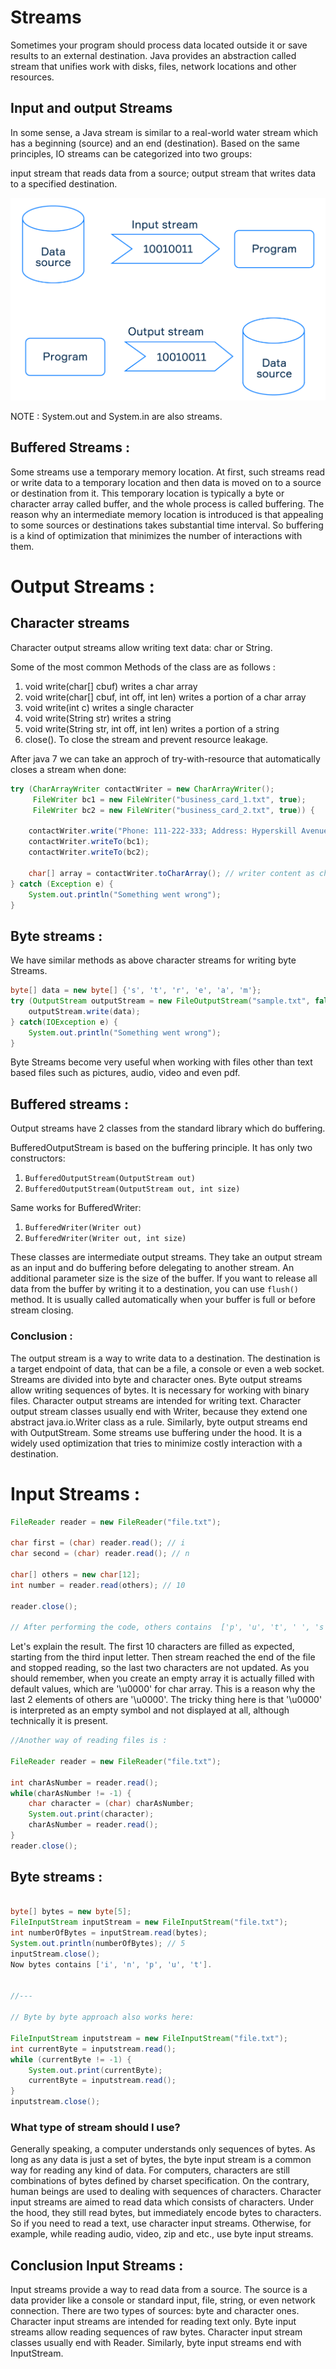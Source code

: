 # Streams 

Sometimes your program should process data located outside it or save results to an external destination. Java provides an abstraction called stream that unifies work with disks, files, network locations and other resources.

## Input and output Streams

In some sense, a Java stream is similar to a real-world water stream which has a beginning (source) and an end (destination). Based on the same principles, IO streams can be categorized into two groups:

input stream that reads data from a source;
output stream that writes data to a specified destination.

![InputAndOutputStreamDiagram](./NotesImages/io-streams.png)

NOTE : System.out and System.in are also streams.

## Buffered Streams : 
Some streams use a temporary memory location. At first, such streams read or write data to a temporary location and then data is moved on to a source or destination from it. This temporary location is typically a byte or character array called buffer, and the whole process is called buffering. The reason why an intermediate memory location is introduced is that appealing to some sources or destinations takes substantial time interval. So buffering is a kind of optimization that minimizes the number of interactions with them.


# Output Streams :

## Character streams
Character output streams allow writing text data: char or String.

Some of the most common Methods of the class are as follows : 

1. void write(char[] cbuf)  writes a char array
2. void write(char[] cbuf, int off, int len) writes a portion of a char array
3. void write(int c) writes a single character
4. void write(String str) writes a string
5. void write(String str, int off, int len) writes a portion of a string
6. close(). To close the stream and prevent resource leakage.

After java 7 we can take an approch of try-with-resource that automatically closes a stream when done:
```java
try (CharArrayWriter contactWriter = new CharArrayWriter();
     FileWriter bc1 = new FileWriter("business_card_1.txt", true);
     FileWriter bc2 = new FileWriter("business_card_2.txt", true)) {
 
    contactWriter.write("Phone: 111-222-333; Address: Hyperskill Avenue, 7");
    contactWriter.writeTo(bc1);
    contactWriter.writeTo(bc2);
 
    char[] array = contactWriter.toCharArray(); // writer content as char[]
} catch (Exception e) {
    System.out.println("Something went wrong");
}
```

## Byte streams :

We have similar methods as above character streams for writing byte Streams.

```java
byte[] data = new byte[] {'s', 't', 'r', 'e', 'a', 'm'};
try (OutputStream outputStream = new FileOutputStream("sample.txt", false)) {
    outputStream.write(data);
} catch(IOException e) {
    System.out.println("Something went wrong");
}
```

Byte Streams become very useful when working with files other than text based files such as pictures, audio, video and even pdf.

## Buffered streams :

Output streams have 2 classes from the standard library which do buffering.

BufferedOutputStream is based on the buffering principle. It has only two constructors:

1. `BufferedOutputStream(OutputStream out)`
2. `BufferedOutputStream(OutputStream out, int size)`

Same works for BufferedWriter:

1. `BufferedWriter(Writer out)`
2. `BufferedWriter(Writer out, int size)`

These classes are intermediate output streams. They take an output stream as an input and do buffering before delegating to another stream. An additional parameter size is the size of the buffer. If you want to release all data from the buffer by writing it to a destination, you can use `flush()` method. It is usually called automatically when your buffer is full or before stream closing.

### Conclusion : 

The output stream is a way to write data to a destination. The destination is a target endpoint of data, that can be a file, a console or even a web socket. Streams are divided into byte and character ones. Byte output streams allow writing sequences of bytes. It is necessary for working with binary files. Character output streams are intended for writing text. Character output stream classes usually end with Writer, because they extend one abstract java.io.Writer class as a rule. Similarly, byte output streams end with OutputStream. Some streams use buffering under the hood. It is a widely used optimization that tries to minimize costly interaction with a destination.

# Input Streams :

```java
FileReader reader = new FileReader("file.txt");
 
char first = (char) reader.read(); // i
char second = (char) reader.read(); // n
 
char[] others = new char[12];
int number = reader.read(others); // 10
 
reader.close();

// After performing the code, others contains  ['p', 'u', 't', ' ', 's', 't', 'r', 'e', 'a', 'm', '\u0000', '\u0000'].
```

Let's explain the result. The first 10 characters are filled as expected, starting from the third input letter. Then stream reached the end of the file and stopped reading, so the last two characters are not updated. As you should remember, when you create an empty array it is actually filled with default values, which are '\u0000' for char array. This is a reason why the last 2 elements of others are '\u0000'. The tricky thing here is that '\u0000' is interpreted as an empty symbol and not displayed at all, although technically it is present.

```java
//Another way of reading files is :

FileReader reader = new FileReader("file.txt");
 
int charAsNumber = reader.read();
while(charAsNumber != -1) {
    char character = (char) charAsNumber;
    System.out.print(character);
    charAsNumber = reader.read();
}
reader.close();

```

## Byte streams :

```java

byte[] bytes = new byte[5];
FileInputStream inputStream = new FileInputStream("file.txt");
int numberOfBytes = inputStream.read(bytes);
System.out.println(numberOfBytes); // 5
inputStream.close();
Now bytes contains ['i', 'n', 'p', 'u', 't'].


//---

// Byte by byte approach also works here:

FileInputStream inputstream = new FileInputStream("file.txt");
int currentByte = inputstream.read();
while (currentByte != -1) {
    System.out.print(currentByte);
    currentByte = inputstream.read();
}
inputstream.close();
```

### What type of stream should I use?
Generally speaking, a computer understands only sequences of bytes. As long as any data is just a set of bytes, the byte input stream is a common way for reading any kind of data. For computers, characters are still combinations of bytes defined by charset specification. On the contrary, human beings are used to dealing with sequences of characters. Character input streams are aimed to read data which consists of characters. Under the hood, they still read bytes, but immediately encode bytes to characters. So if you need to read a text, use character input streams. Otherwise, for example, while reading audio, video, zip and etc., use byte input streams.

## Conclusion Input Streams : 
Input streams provide a way to read data from a source. The source is a data provider like a console or standard input, file, string, or even network connection. There are two types of sources: byte and character ones. Character input streams are intended for reading text only. Byte input streams allow reading sequences of raw bytes. Character input stream classes usually end with Reader. Similarly, byte input streams end with InputStream.